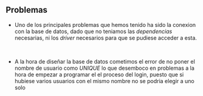 ## Problemas

- Uno de los principales problemas que hemos tenido ha sido la conexion 
con la base de datos, dado que no teniamos las *dependencias* necesarias, ni los *driver*
necesarios para que se pudiese acceder a esta.

<br>

- A la hora de diseñar la base de datos cometimos el error de no poner el nombre de usuario
como *UNIQUE* lo que desemboco en problemas a la hora de empezar a programar el el proceso del
login, puesto que si hubiese varios usuarios con el mismo nombre no se podria elegir a uno solo